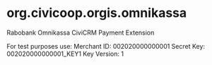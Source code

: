 org.civicoop.orgis.omnikassa
============================

Rabobank Omnikassa CiviCRM Payment Extension

For test purposes use:
Merchant ID: 002020000000001
Secret Key: 002020000000001_KEY1
Key Version: 1
